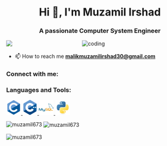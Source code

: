 <h1 align="center">Hi 👋, I'm Muzamil Irshad</h1>
<h3 align="center">A passionate Computer System Engineer</h3>
<img align = "right" alt= "coding" width= "300" src="https://giphy.com/gifs/computador-gu-tecnology-bGgsc5mWoryfgKBx1u">

<p align="left"> <img src="https://media1.giphy.com/media/bGgsc5mWoryfgKBx1u/200w.gif?cid=6c09b952ju88zlnb96wj5cfzj88mdp0c96oikghclictgcgn&ep=v1_gifs_search&rid=200w.gif&ct=g" /> </p>

- 📫 How to reach me **malikmuzamilirshad30@gmail.com**

<h3 align="left">Connect with me:</h3>
<p align="left">
</p>

<h3 align="left">Languages and Tools:</h3>
<p align="left"> <a href="https://www.cprogramming.com/" target="_blank" rel="noreferrer"> <img src="https://raw.githubusercontent.com/devicons/devicon/master/icons/c/c-original.svg" alt="c" width="40" height="40"/> </a> <a href="https://www.w3schools.com/cpp/" target="_blank" rel="noreferrer"> <img src="https://raw.githubusercontent.com/devicons/devicon/master/icons/cplusplus/cplusplus-original.svg" alt="cplusplus" width="40" height="40"/> </a> <a href="https://www.mysql.com/" target="_blank" rel="noreferrer"> <img src="https://raw.githubusercontent.com/devicons/devicon/master/icons/mysql/mysql-original-wordmark.svg" alt="mysql" width="40" height="40"/> </a> <a href="https://www.python.org" target="_blank" rel="noreferrer"> <img src="https://raw.githubusercontent.com/devicons/devicon/master/icons/python/python-original.svg" alt="python" width="40" height="40"/> </a> </p>

<p><img align="left" src="https://github-readme-stats.vercel.app/api/top-langs?username=muzamil673&show_icons=true&locale=en&layout=compact" alt="muzamil673" /></p>

<p>&nbsp;<img align="center" src="https://github-readme-stats.vercel.app/api?username=muzamil673&show_icons=true&locale=en" alt="muzamil673" /></p>

<p><img align="center" src="https://github-readme-streak-stats.herokuapp.com/?user=muzamil673&" alt="muzamil673" /></p>
